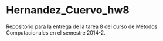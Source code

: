 Hernandez_Cuervo_hw8
====================

Repositorio para la entrega de la tarea 8 del curso de Métodos Computacionales en el semestre 2014-2.
